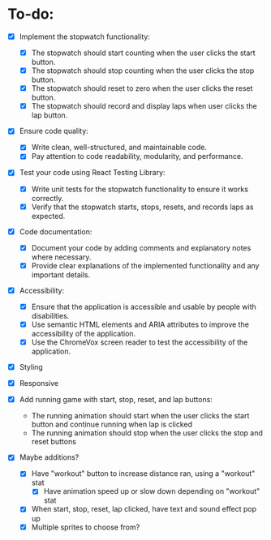 
# To-do:

- [x] Implement the stopwatch functionality:
    - [x] The stopwatch should start counting when the user clicks the start button.
    - [x] The stopwatch should stop counting when the user clicks the stop button.
    - [x] The stopwatch should reset to zero when the user clicks the reset button.
    - [x] The stopwatch should record and display laps when user clicks the lap button.

- [x] Ensure code quality:
    - [x] Write clean, well-structured, and maintainable code.
    - [x] Pay attention to code readability, modularity, and performance.

- [x] Test your code using React Testing Library:
    - [x] Write unit tests for the stopwatch functionality to ensure it works correctly.
    - [x] Verify that the stopwatch starts, stops, resets, and records laps as expected.

- [x] Code documentation:
    - [x] Document your code by adding comments and explanatory notes where necessary.
    - [x] Provide clear explanations of the implemented functionality and any important details.

- [x] Accessibility:
    - [x] Ensure that the application is accessible and usable by people with disabilities.
    - [x] Use semantic HTML elements and ARIA attributes to improve the accessibility of the application.
    - [x] Use the ChromeVox screen reader to test the accessibility of the application.

- [x] Styling

- [x] Responsive

- [x] Add running game with start, stop, reset, and lap buttons:
    - The running animation should start when the user clicks the start button and continue running when lap is clicked
    - The running animation should stop when the user clicks the stop and reset buttons

- [x] Maybe additions?
    - [x] Have "workout" button to increase distance ran, using a "workout" stat
        - [x] Have animation speed up or slow down depending on "workout" stat
    - [x] When start, stop, reset, lap clicked, have text and sound effect pop up
    - [x] Multiple sprites to choose from?